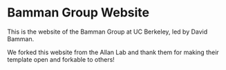 # Bamman Group Website

This is the website of the Bamman Group at UC Berkeley, led by David Bamman. 

We forked this website from the Allan Lab and thank them for making their template open and forkable to others! 
